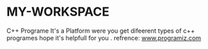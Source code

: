 # MY-WORKSPACE
C++ Programe
It's a Platform were you get  difeerent types of c++ programes hope it's helpfull for you .
refrence:
www.programiz.com
